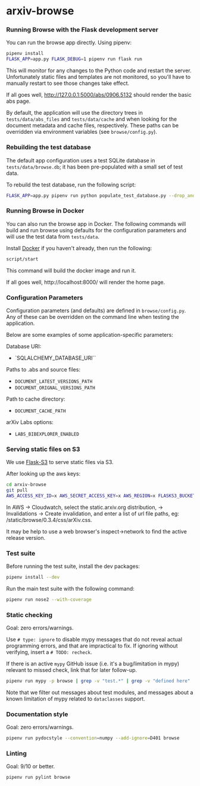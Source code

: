 # arxiv-browse

### Running Browse with the Flask development server

You can run the browse app directly. Using pipenv:

```bash
pipenv install
FLASK_APP=app.py FLASK_DEBUG=1 pipenv run flask run
```


This will monitor for any changes to the Python code and restart the server.
Unfortunately static files and templates are not monitored, so you'll have to
manually restart to see those changes take effect.

If all goes well, http://127.0.0.1:5000/abs/0906.5132 should render the basic
abs page.

By default, the application will use the directory trees in
`tests/data/abs_files` and `tests/data/cache` and when looking for the
document metadata and cache files, respectively. These paths can be
overridden via environment variables (see `browse/config.py`).

### Rebuilding the test database

The default app configuration uses a test SQLite database in
``tests/data/browse.db``; it has been pre-populated with a small set of test
data.

To rebuild the test database, run the following script:

```bash
FLASK_APP=app.py pipenv run python populate_test_database.py --drop_and_create
```

### Running Browse in Docker
You can also run the browse app in Docker. The following commands will build
and run browse using defaults for the configuration parameters and will use
the test data from `tests/data`.

Install [Docker](https://docs.docker.com/get-docker/) if you haven't already, then run the following:

```bash
script/start
```

This command will build the docker image and run it.

If all goes well, http://localhost:8000/ will render the home page.

### Configuration Parameters

Configuration parameters (and defaults) are defined in `browse/config.py`.
Any of these can be overridden on the command line when testing the application.

Below are some examples of some application-specific parameters:

Database URI:
* `SQLALCHEMY_DATABASE_URI``

Paths to .abs and source files:
* `DOCUMENT_LATEST_VERSIONS_PATH`
* `DOCUMENT_ORIGNAL_VERSIONS_PATH`

Path to cache directory:
* `DOCUMENT_CACHE_PATH`

arXiv Labs options:
* `LABS_BIBEXPLORER_ENABLED`

### Serving static files on S3

We use [Flask-S3](https://flask-s3.readthedocs.io/en/latest/) to serve static
files via S3.

After looking up the aws keys:
```bash
cd arxiv-browse
git pull
AWS_ACCESS_KEY_ID=x AWS_SECRET_ACCESS_KEY=x AWS_REGION=x FLASKS3_BUCKET_NAME=x  pipenv run python upload_static_assets.py
```

In AWS -> Cloudwatch, select the static.arxiv.org distribution, -> Invalidations -> Create invalidation,
and enter a list of url file paths, eg: /static/browse/0.3.4/css/arXiv.css.

It may be help to use a web browser's inspect->network to find the active release version.


### Test suite

Before running the test suite, install the dev packages:

```bash
pipenv install --dev
```

Run the main test suite with the following command:

```bash
pipenv run nose2 --with-coverage
```

### Static checking
Goal: zero errors/warnings.

Use `# type: ignore` to disable mypy messages that do not reveal actual
programming errors, and that are impractical to fix. If ignoring without
verifying, insert a `# TODO: recheck`.

If there is an active `mypy` GitHub issue (i.e. it's a bug/limitation in mypy)
relevant to missed check, link that for later follow-up.

```bash
pipenv run mypy -p browse | grep -v "test.*" | grep -v "defined here"
```

Note that we filter out messages about test modules, and messages about a known
limitation of mypy related to ``dataclasses`` support.

### Documentation style
Goal: zero errors/warnings.

```bash
pipenv run pydocstyle --convention=numpy --add-ignore=D401 browse
```

### Linting
Goal: 9/10 or better.

```bash
pipenv run pylint browse
```
